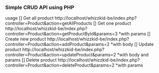 ### Simple CRUD API using PHP
usage 
[] Get all product http://localhost/whizzkid-be/index.php?controller=Product&action=getAllProducts
[] Get one product http://localhost/whizzkid-be/index.php?controller=Product&action=getProductById&params=3 *with params
[] Create new product http://localhost/whizzkid-be/index.php?controller=Product&action=addProduct&params=2 *with body
[] Update product http://localhost/whizzkid-be/index.php?controller=Product&action=updateProduct&params=2 *with body and params
[] Delete product http://localhost/whizzkid-be/index.php?controller=Product&action=deleteProduct&params=2 *with params
